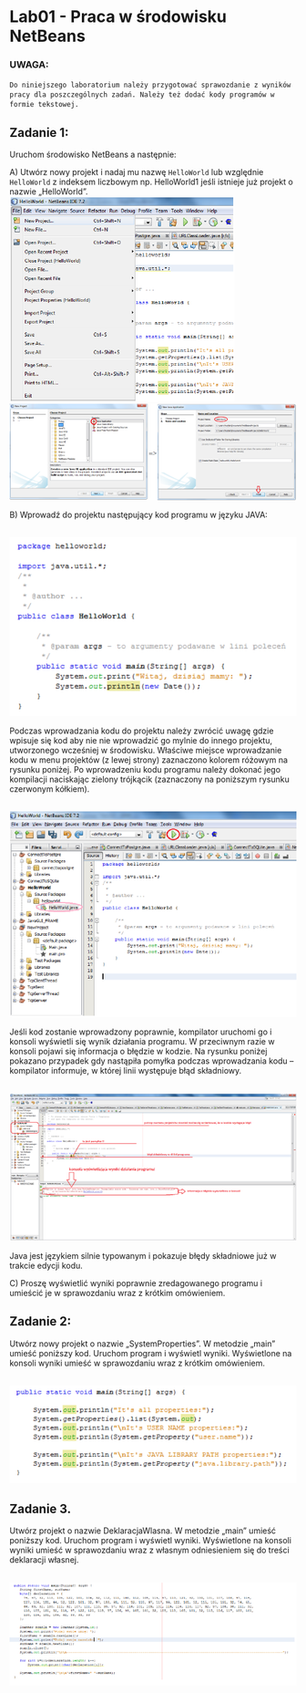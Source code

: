 # **Lab01 - Praca w środowisku NetBeans**

### **UWAGA:** 
`Do niniejszego laboratorium należy przygotować sprawozdanie z wyników pracy dla
poszczególnych zadań. Należy też dodać kody programów w formie tekstowej.`

## **Zadanie 1:**
Uruchom środowisko NetBeans a następnie:

A) Utwórz nowy projekt i nadaj mu nazwę `HelloWorld` lub względnie `HelloWorld` z indeksem
liczbowym np. HelloWorld1 jeśli istnieje już projekt o nazwie „HelloWorld”.
<br>![](images/picture1.png)
<br>![](images/picture2.png)

B) Wprowadź do projektu następujący kod programu w języku JAVA:

<br>![](images/picture3.png)

Podczas wprowadzania kodu do projektu należy zwrócić uwagę gdzie wpisuje się kod aby nie nie
wprowadzić go mylnie do innego projektu, utworzonego wcześniej w środowisku. Właściwe
miejsce wprowadzanie kodu w menu projektów (z lewej strony) zaznaczono kolorem różowym na
rysunku poniżej. Po wprowadzeniu kodu programu należy dokonać jego kompilacji naciskając
zielony trójkącik (zaznaczony na poniższym rysunku czerwonym kółkiem).

<br>![](images/picture4.png)

Jeśli kod zostanie wprowadzony poprawnie, kompilator uruchomi go i konsoli wyświetli się wynik
działania programu. W przeciwnym razie w konsoli pojawi się informacja o błędzie w kodzie.
Na rysunku poniżej pokazano przypadek gdy nastąpiła pomyłka podczas wprowadzania kodu –
kompilator informuje, w której linii występuje błąd składniowy.

<br>![](images/picture5.png)

Java jest językiem silnie typowanym i pokazuje błędy składniowe już w trakcie edycji kodu.

C) Proszę wyświetlić wyniki poprawnie zredagowanego programu i umieścić je w sprawozdaniu
wraz z krótkim omówieniem.

## **Zadanie 2:**
Utwórz nowy projekt o nazwie „SystemProperties”. W metodzie „main” umieść poniższy kod.
Uruchom program i wyświetl wyniki. Wyświetlone na konsoli wyniki umieść w sprawozdaniu wraz
z krótkim omówieniem.

<br>![](images/picture6.png)

## **Zadanie 3.**
Utwórz projekt o nazwie DeklaracjaWlasna. W metodzie „main” umieść poniższy kod. Uruchom
program i wyświetl wyniki. Wyświetlone na konsoli wyniki umieść w sprawozdaniu wraz z
własnym odniesieniem się do treści deklaracji własnej.

<br>![](images/picture7.png)
